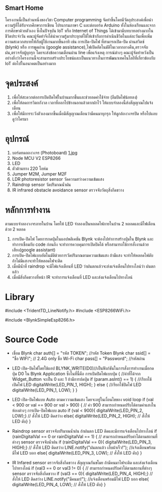 ## Smart Home
โครงงานนี้เป็นส่วนหนึ่งของวิชา Computer programming จัดทำขึ้นโดยมีวัตถุประสงค์เพื่อนำความรู้ที่ได้รับจากศึกษาการเขียน
โปรแกรมภาษา C และต่อบอร์ด Arduino ทั้งในห้องเรียนและจากการศึกษาด้วยตัวเอง ซึ่งในปัจจุบัน IoT หรือ Internet of Things 
ได้เข้ามามีบทบาทอย่างมากในชีวิตประจำวัน คณะผู้จัดทำจึงได้นำความรู้มาประยุกต์ใช้ให้เข้ากับการดำเนินชีวิตในแต่ละวันเพื่อเพิ่ม
ความสะดวกสบายให้กับผู้ใช้งานมากขึ้นอาทิ เช่น การเปิด-ปิดไฟ ที่สามารถเปิด-ปิด ผ่านสวิตซ์ (blynk) หรือ การพูดผ่าน
(google assistance),ไฟเปิดอัตโนมัติในเวลากลางคืน,ตรวจจับฝน,ตรวจจับผู้บุกรุก โดยจะส่งข้อความเตือนผ่าน line เพื่อแจ้งเหตุ
การณ์ต่างๆ คณะผู้จัดทำหวังเป็นอย่างยิ่งว่าโครงงานนี้จะสามารถสร้างประโยชน์และเป็นแนวทางในการพัฒนาเทคโนโลยีที่เกี่ยวข้องกับ
IoT ต่อไปในอนาคตเป็นอย่างมาก
# จุดประสงค์
1.	เพื่อให้สะดวกต่อการเปิดปิดไฟในบ้านมากขึ้นและช่วยลดค่าใช้จ่าย (ลืมปิดไฟน้อยลง)
2.	เพื่อให้ลดการวิตกกังวล เวลาที่ออกไปข้างนอกแล้วตากผ้าไว้ ให้แบบจำลองนี้ส่งสัญญาณไปแจ้งเตือน
3.	เพื่อให้มีการระวังตัวเองมากขึ้นเมื่อมีสัญญาณเตือนว่ามีคนมาบุกรุก ให้ดูกล้องวงจรปิด หรือไปแอบดูว่าใครมา
# อุปกรณ์
1. บอร์ดทดลองวงจร (Photoboard) 
[1.jpg](https://postimg.cc/qgGzckXt.jpg)
2. Node MCU V2 ESP8266
3. LED
4. ตัวต้านทาง 220 โอห์ม
5. Jumper M2M, Jumper M2F
6. LDR photoresistor sensor วัดความสว่างความเข้มแสง
7. Raindrop sensor วัดปริมาณน้ำฝน
8. IR infrared obstacle avoidance sensor ตรวจจับวัตถุสิ่งกีดขวาง
# หลักการทำงาน
ตามแบบจำลองวงจรภายในบ้าน โดยให้ LED จำลองเป็นหลอดไฟภายในบ้าน 2 หลอดและมีไฟเตือนด้วย 2 หลอด 

1. การเปิด-ปิดไฟ โดยการกดปุ่มในแอปพลิเคชัน Blynk จะต้องไปทำการสร้างปุ่มใน Blynk  และทำการเชื่อมกับ code ก่อนถึง
จะทำการควบคุมการเปิดปิดได้ หรือสามารถใช้การสั่งงานด้วยเสียง(google assistant)
2. การเปิด-ปิดไฟแบบอัตโนมัติด้วยการวัดปริมาณตามความเข้มแสง ถ้ามีแสง จะทำให้หลอดไฟดับ ถ้าไม่มีแสงจะทำให้หลอดไฟจะติด 
3. เมื่อมีน้ำที่ raindrop จะมีไฟแจ้งเตือนที่ LED ว่าฝนตกแล้วจะส่งแจ้งเตือนไปทางไลน์ว่า ฝนตกแล้ว 	
4. เมื่อมีสิ่งกีดขวางที่หน้า IR จะทำการแจ้งเตือนที่ LED และส่งแจ้งเตือนไปทางไลน์
# Library
#include <TridentTD_LineNotify.h>
#include <ESP8266WiFi.h>

#include <BlynkSimpleEsp8266.h>
# Source Code
- เชื่อม Blynk
char auth[] = "รหัส TOKEN";   //รหัส Token Blynk
char ssid[] = "ชื่อ WIFI"; // 2.4G only ชื่อ Wi-Fi
char pass[] = "Password"; //รหัสผ่าน

- LED เปิด-ปิดไฟโดยใช้แอป
BLYNK_WRITE(D0)//เป็นฟังก์ชันในการสั่งการทำงานเมื่อกดปุ่ม D0 ใน Blynk Application ซึ่งในที่นี้คือ การเปิดปิดไฟแบบปุ่ม
{ 
  //ค่าที่ได้จาก Widget_Button จะเป็น 0 และ 1 ถ้ามีการปดปุ่ม
  if (param.asInt() == 1) {
    //เรียกใช้เปิดไฟ LED
    digitalWrite(LED_PIN_1, HIGH); 
  }
  else {
    //เรียกใช้ปิดไฟ LED
    digitalWrite(LED_PIN_1, LOW);
  }
}

- LED เปิด-ปิดไฟแบบ Auto ตามคววามเข้มแสง โดยจะอยู่ในเงื่อนไขของ void loop
  if (val < 900 or val == 900 or val > 900) { // ค่า 900 สามารถกำหนดปรับได้ตามค่าแสงในห้องต่างๆ การเปิด-ปิดไฟแบบ auto
    if (val < 900){
      digitalWrite(LED_PIN_2, LOW);} // สั่งให้ LED ติดสว่าง
    else{
      digitalWrite(LED_PIN_2, HIGH); // สั่งให้ LED ดับ}
  }

- Raindrop sensor ตรวจจับปริมาณน้ำฝน ถ้าฝนตก LED ติดและมีการแจ้งเตือนไปทางไลน์
  if (rainDigitalVal == 0 or rainDigitalVal == 1) { // สามารถกำหนดปรับค่าได้ตามสถานที่ต่างๆ sensor ตรวจจับน้ำฝน
    if (rainDigitalVal == 0){
      digitalWrite(LED_PIN_3, HIGH);} // สั่งให้ LED ติดสว่าง
      LINE.notify("ฝนตกแล้ว เก็บผ้าเร็ว!"); //แจ้งเตือนพร้อมมีไฟ LED บอก
    else{
      digitalWrite(LED_PIN_3, LOW); // สั่งให้ LED ดับ}
  }

- IR Infared sensor ตรวจจับสิ่งกีดขวาง สัญญาณกันขโมย ถ้ามีคนมาไฟจะติด และส่งแจ้งเตือนไปาทางไลน์
  if (val3 == 0 or val3 != 0) { // สามารถกำหนดปรับค่าได้ตามสถานที่ต่างๆ sensor ตรวจจับสิ่งกีดขวาง
    if (val3 == 0){
      digitalWrite(LED_PIN_4, HIGH);} // สั่งให้ LED ติดสว่าง
      LINE.notify("มีคนมา!"); //แจ้งเตือนพร้อมมีไฟ LED บอก
    else{
      digitalWrite(LED_PIN_4, LOW); // สั่งให้ LED ดับ}
  }

